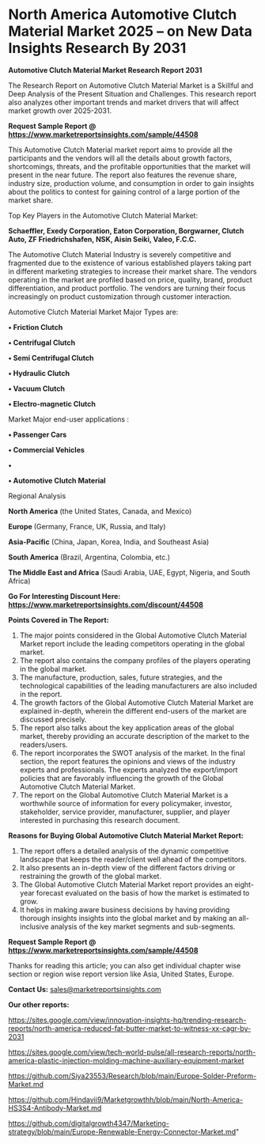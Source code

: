 # North America Automotive Clutch Material Market 2025 – on New Data Insights Research By 2031

<strong>Automotive Clutch Material Market Research Report 2031</strong>

The Research Report on Automotive Clutch Material Market is a Skillful and Deep Analysis of the Present Situation and Challenges. This research report also analyzes other important trends and market drivers that will affect market growth over 2025-2031.

<strong>Request Sample Report @ <a href=https://www.marketreportsinsights.com/sample/44508>https://www.marketreportsinsights.com/sample/44508</a></strong>

This Automotive Clutch Material market report aims to provide all the participants and the vendors will all the details about growth factors, shortcomings, threats, and the profitable opportunities that the market will present in the near future. The report also features the revenue share, industry size, production volume, and consumption in order to gain insights about the politics to contest for gaining control of a large portion of the market share.

Top Key Players in the Automotive Clutch Material Market:

<strong>Schaeffler, Exedy Corporation, Eaton Corporation, Borgwarner, Clutch Auto, ZF Friedrichshafen, NSK, Aisin Seiki, Valeo, F.C.C.</strong>

The Automotive Clutch Material Industry is severely competitive and fragmented due to the existence of various established players taking part in different marketing strategies to increase their market share. The vendors operating in the market are profiled based on price, quality, brand, product differentiation, and product portfolio. The vendors are turning their focus increasingly on product customization through customer interaction.

Automotive Clutch Material Market Major Types are:

<strong>•  Friction Clutch

•  Centrifugal Clutch

•  Semi Centrifugal Clutch

•  Hydraulic Clutch

•  Vacuum Clutch

•  Electro-magnetic Clutch</strong>

Market Major end-user applications :

<strong>•  Passenger Cars

•  Commercial Vehicles

•  

•  Automotive Clutch Material</strong>

Regional Analysis

</u><strong><b>North America</b></strong> (the United States, Canada, and Mexico)

<strong><b>Europe </b></strong>(Germany, France, UK, Russia, and Italy)

<strong><b>Asia-Pacific</b></strong> (China, Japan, Korea, India, and Southeast Asia)

<strong><b>South America</b></strong> (Brazil, Argentina, Colombia, etc.)

<strong><b>The Middle East and Africa</b></strong> (Saudi Arabia, UAE, Egypt, Nigeria, and South Africa)

<strong>Go For Interesting Discount Here: <a href=https://www.marketreportsinsights.com/discount/44508>https://www.marketreportsinsights.com/discount/44508</a></strong>

<strong>Points Covered in The Report:</strong>
<ol>
  <li>The major points considered in the Global Automotive Clutch Material Market report include the leading competitors operating in the global market.</li>
  <li>The report also contains the company profiles of the players operating in the global market.</li>
  <li>The manufacture, production, sales, future strategies, and the technological capabilities of the leading manufacturers are also included in the report.</li>
  <li>The growth factors of the Global Automotive Clutch Material Market are explained in-depth, wherein the different end-users of the market are discussed precisely.</li>
  <li>The report also talks about the key application areas of the global market, thereby providing an accurate description of the market to the readers/users.</li>
  <li>The report incorporates the SWOT analysis of the market. In the final section, the report features the opinions and views of the industry experts and professionals. The experts analyzed the export/import policies that are favorably influencing the growth of the Global Automotive Clutch Material Market.</li>
  <li>The report on the Global Automotive Clutch Material Market is a worthwhile source of information for every policymaker, investor, stakeholder, service provider, manufacturer, supplier, and player interested in purchasing this research document.</li>
</ol>
<strong>Reasons for Buying Global Automotive Clutch Material Market Report:</strong>

<ol>
  <li>The report offers a detailed analysis of the dynamic competitive landscape that keeps the reader/client well ahead of the competitors.</li>
  <li>It also presents an in-depth view of the different factors driving or restraining the growth of the global market.</li>
  <li>The Global Automotive Clutch Material Market report provides an eight-year forecast evaluated on the basis of how the market is estimated to grow.</li>
  <li>It helps in making aware business decisions by having providing thorough insights insights into the global market and by making an all-inclusive analysis of the key market segments and sub-segments.</li>
</ol>
<strong>Request Sample Report @ <a href=https://www.marketreportsinsights.com/sample/44508>https://www.marketreportsinsights.com/sample/44508</a></strong>


Thanks for reading this article; you can also get individual chapter wise section or region wise report version like Asia, United States, Europe.

<strong>Contact Us:</strong>
sales@marketreportsinsights.com

<strong>Our other reports:</strong>

<a href=https://sites.google.com/view/innovation-insights-hq/trending-research-reports/north-america-reduced-fat-butter-market-to-witness-xx-cagr-by-2031>https://sites.google.com/view/innovation-insights-hq/trending-research-reports/north-america-reduced-fat-butter-market-to-witness-xx-cagr-by-2031</a>

<a href=https://sites.google.com/view/tech-world-pulse/all-research-reports/north-america-plastic-injection-molding-machine-auxiliary-equipment-market>https://sites.google.com/view/tech-world-pulse/all-research-reports/north-america-plastic-injection-molding-machine-auxiliary-equipment-market</a>

<a href=https://github.com/Siya23553/Research/blob/main/Europe-Solder-Preform-Market.md>https://github.com/Siya23553/Research/blob/main/Europe-Solder-Preform-Market.md</a>

<a href=https://github.com/Hindavii9/Marketgrowthh/blob/main/North-America-HS3S4-Antibody-Market.md>https://github.com/Hindavii9/Marketgrowthh/blob/main/North-America-HS3S4-Antibody-Market.md</a>

<a href=https://github.com/digitalgrowth4347/Marketing-strategy/blob/main/Europe-Renewable-Energy-Connector-Market.md>https://github.com/digitalgrowth4347/Marketing-strategy/blob/main/Europe-Renewable-Energy-Connector-Market.md</a>"
